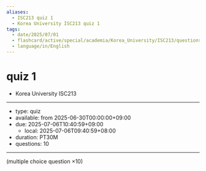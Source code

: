 ```yaml
---
aliases:
  - ISC213 quiz 1
  - Korea University ISC213 quiz 1
tags:
  - date/2025/07/01
  - flashcard/active/special/academia/Korea_University/ISC213/questions/quiz_1
  - language/in/English
---
```


# quiz 1

- Korea University ISC213

---

- type: quiz
- available: from 2025-06-30T00:00:00+09:00
- due: 2025-07-06T10:40:59+09:00
  - local: 2025-07-06T09:40:59+08:00
- duration: PT30M
- questions: 10

---

\(multiple choice question ×10\)
